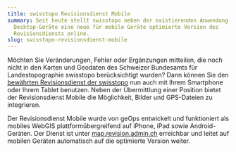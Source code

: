 ```yaml
---
title: swisstopo Revisionsdienst Mobile
summary: Seit heute stellt swisstopo neben der existierenden Anwendung für
  Desktop-Geräte eine neue für mobile Geräte optimierte Version des
  Revisionsdiensts online.
slug: swisstopo-revisionsdienst-mobile
---
```

Möchten Sie Veränderungen, Fehler oder Ergänzungen mitteilen, die noch nicht in den Karten und Geodaten des Schweizer Bundesamts für Landestopographie swisstopo berücksichtigt wurden? Dann können Sie den [bewährten Revisionsdienst der swisstopo](http://www.swisstopo.admin.ch/internet/swisstopo/de/home/apps/revatlas.html) nun auch mit Ihrem Smartphone oder Ihrem Tablet benutzen. Neben der Übermittlung einer Position bietet der Revisionsdienst Mobile die Möglichkeit, Bilder und GPS-Dateien zu integrieren.

Der Revisionsdienst Mobile wurde von geOps entwickelt und funktioniert als mobiles WebGIS plattformübergreifend auf iPhone, iPad sowie Android-Geräten. Der Dienst ist unter [map.revision.admin.ch](http://map.revision.admin.ch/) erreichbar und leitet auf mobilen Geräten automatisch auf die optimierte Version weiter.